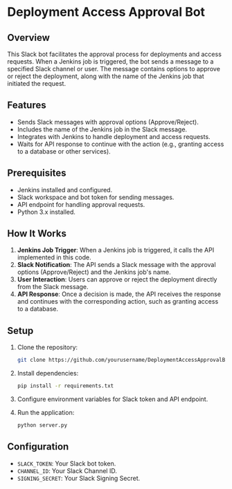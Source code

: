 # Deployment Access Approval Bot

## Overview

This Slack bot facilitates the approval process for deployments and access requests. When a Jenkins job is triggered, the bot sends a message to a specified Slack channel or user. The message contains options to approve or reject the deployment, along with the name of the Jenkins job that initiated the request.

## Features

- Sends Slack messages with approval options (Approve/Reject).
- Includes the name of the Jenkins job in the Slack message.
- Integrates with Jenkins to handle deployment and access requests.
- Waits for API response to continue with the action (e.g., granting access to a database or other services).

## Prerequisites

- Jenkins installed and configured.
- Slack workspace and bot token for sending messages.
- API endpoint for handling approval requests.
- Python 3.x installed.

## How It Works

1. **Jenkins Job Trigger**: When a Jenkins job is triggered, it calls the API implemented in this code.
2. **Slack Notification**: The API sends a Slack message with the approval options (Approve/Reject) and the Jenkins job's name.
3. **User Interaction**: Users can approve or reject the deployment directly from the Slack message.
4. **API Response**: Once a decision is made, the API receives the response and continues with the corresponding action, such as granting access to a database.

## Setup

1. Clone the repository:

    ```bash
    git clone https://github.com/yourusername/DeploymentAccessApprovalBot.git
    ```

2. Install dependencies:

    ```bash
    pip install -r requirements.txt
    ```

3. Configure environment variables for Slack token and API endpoint.

4. Run the application:

    ```bash
    python server.py
    ```

## Configuration

- `SLACK_TOKEN`: Your Slack bot token.
- `CHANNEL_ID`: Your Slack Channel ID.
- `SIGNING_SECRET`: Your Slack Signing Secret.

